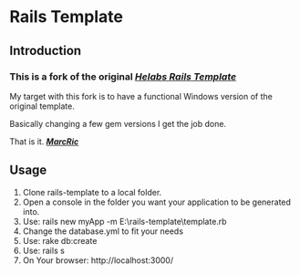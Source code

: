 # Rails Template

## Introduction

### This is a fork of the original _[Helabs Rails Template][helabsrt]_

My target with this fork is to have a functional Windows version of the original template.

Basically changing a few gem versions I get the job done.

That is it. _**[MarcRic][mr]**_

## Usage

1. Clone rails-template to a local folder.
2. Open a console in the folder you want your application to be generated into.
3. Use: rails new myApp -m E:\rails-template\template.rb
4. Change the database.yml to fit your needs
5. Use: rake db:create
6. Use: rails s
7. On Your browser: http://localhost:3000/

[helabsrt]: https://github.com/Helabs/rails-template
[mr]: http://marcric.com
